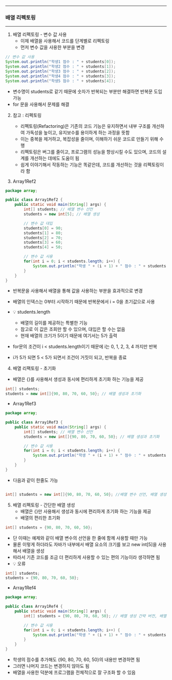 -----
### 배열 리펙토링
-----
1. 배열 리펙토링 - 변수 값 사용
   - 이제 배열을 사용해서 코드를 단계별로 리펙토링
   - 먼저 변수 값을 사용한 부분을 변경
```java
// 변수 값 사용
System.out.println("학생1 점수 : " + students[0]);
System.out.println("학생2 점수 : " + students[1]);
System.out.println("학생3 점수 : " + students[2]);
System.out.println("학생4 점수 : " + students[3]);
System.out.println("학생5 점수 : " + students[4]);
```
   - 변수명이 students로 같기 때문에 숫자가 반복되는 부분만 해결하면 반복문 도입 가능
   - for 문을 사용해서 문제를 해결

2. 참고 : 리펙토링
   - 리펙토링(Refactoring)은 기존의 코드 기능은 유지하면서 내부 구조를 개선하여 가독성을 높이고, 유지보수를 용이하게 하는 과정을 뜻함
   - 이는 중복을 제거하고, 복잡성을 줄이며, 이해하기 쉬운 코드로 만들기 위해 수행
   - 리펙토링은 버그를 줄이고, 프로그램의 성능을 향상시킬 수도 있으며, 코드의 설계를 개선하는 데에도 도움이 됨
   - 쉽게 이야기해서 작동하는 기능은 똑같은데, 코드를 개선하는 것을 리펙토링이라 함

3. Array1Ref2
```java
package array;

public class Array1Ref2 {
    public static void main(String[] args) {
        int[] students; // 배열 변수 선언
        students = new int[5]; // 배열 생성

        // 변수 값 대입
        students[0] = 90;
        students[1] = 80;
        students[2] = 70;
        students[3] = 60;
        students[4] = 50;

        // 변수 값 사용
        for(int i = 0; i < students.length; i++) {
            System.out.println("학생 " + (i + 1) + " 점수 : " + students[i]);
        }
    }
}
```
   - 반복문을 사용해서 배열을 통해 값을 사용하는 부분을 효과적으로 변경
   - 배열의 인덱스는 0부터 시작하기 때문에 반복문에서 i = 0을 초기값으로 사용
   - 💡 students.length
     + 배열의 길이를 제공하는 특별한 기능
     + 참고로 이 값은 조회만 할 수 있으며, 대입은 할 수는 없음
     + 현재 배열의 크기가 5이기 때문에 여기서는 5가 출력

   - for문의 조건이 i < students.length이기 때문에 i는 0, 1, 2, 3, 4 까지만 반복
   - i가 5가 되면 5 < 5가 되면서 조건이 거짓이 되고, 반복을 종료

4. 배열 리팩토링 - 초기화
  - 배열은 {}를 사용해서 생성과 동시에 편리하게 초기화 하는 기능을 제공
```java
int[] students;
students = new int[]{90, 80, 70, 60, 50}; // 배열 생성과 초기화
```
  - Array1Ref3
```java
package array;

public class Array1Ref3 {
    public static void main(String[] args) {
        int[] students; // 배열 변수 선언
        students = new int[]{90, 80, 70, 60, 50}; // 배열 생성과 초기화

        // 변수 값 사용
        for(int i = 0; i < students.length; i++) {
            System.out.println("학생 " + (i + 1) + " 점수 : " + students[i]);
        }
    }
}
```
  - 다음과 같이 한줄도 가능
```java

int[] students = new int[]{90, 80, 70, 60, 50}; //배열 변수 선언, 배열 생성과 초기화
```

5. 배열 리펙토링 - 간단한 배열 생성
   - 배열은 {}만 사용해서 생성과 동시에 편리하게 초기화 하는 기능을 제공
   - 배열의 편리한 초기화
```java
int[] students = {90, 80, 70, 60, 50};
```
   - 단 이때는 예제와 같이 배열 변수의 선언을 한 줄에 함께 사용할 때만 가능
   - 물론 이렇게 하더라도 자바가 내부에서 배열 요소의 크기를 보고 new int[5]을 사용해서 배열을 생성
   - 따라서 기존 코드를 조금 더 편리하게 사용할 수 있는 편의 기능이라 생각하면 됨
   - 💡 오류
```java
int[] students;
students = {90, 80, 70, 60, 50};
```
  - Array1Ref4
```java
package array;

public class Array1Ref4 {
    public static void main(String[] args) {
        int[] students = {90, 80, 70, 60, 50}; // 배열 생성 간략 버전, 배열 선언과 함께 사용시 new int[] 생략 가능

        // 변수 값 사용
        for(int i = 0; i < students.length; i++) {
            System.out.println("학생 " + (i + 1) + " 점수 : " + students[i]);
        }
    }
}
```
  - 학생의 점수를 추가해도 {90, 80, 70, 60, 50}의 내용만 변경하면 됨
  - 그러면 나머지 코드는 변경하지 않아도 됨
  - 배열을 사용한 덕분에 프로그램을 전체적으로 잘 구조화 할 수 있음
